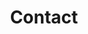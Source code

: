 ---
# Common-Defined params
title: "Contact"
description: "Example article description"
menu: main # Optional, add page to a menu. Options: main, side, footer

# Theme-Defined params
thumbnail: "" # Thumbnail image
lead: "Example lead - highlighted near the title" # Lead text
comments: false # Enable Disqus comments for specific page
authorbox: false # Enable authorbox for specific page
pager: false # Enable pager navigation (prev/next) for specific page
toc: true # Enable Table of Contents for specific page
sidebar: "right" # Enable sidebar (on the right side) per page
widgets: # Enable sidebar widgets in given order per page
  - "search"
  - "recent"
  - "categories"
  - "taglist"
  - "social"
---